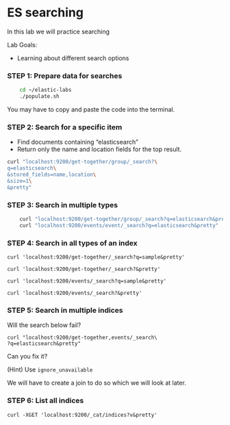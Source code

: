 # ES searching

In this lab we will practice searching


Lab Goals:

* Learning about different search options

### STEP 1: Prepare data for searches
```bash
    cd ~/elastic-labs
    ./populate.sh
```    
You may have to copy and paste the code into the terminal.

### STEP 2: Search for a specific item

* Find documents containing “elasticsearch”
* Return only the name and location fields for the top result.

```bash
curl "localhost:9200/get-together/group/_search?\
q=elasticsearch\
&stored_fields=name,location\
&size=1\
&pretty"
```

### STEP 3: Search in multiple types
```bash
    curl "localhost:9200/get-together/group/_search?q=elasticsearch&pretty"
    curl "localhost:9200/events/event/_search?q=elasticsearch&pretty"
```
### STEP 4: Search in all types of an index    

    curl 'localhost:9200/get-together/_search?q=sample&pretty'

    curl 'localhost:9200/get-together/_search?&pretty'

    curl 'localhost:9200/events/_search?q=sample&pretty'

    curl 'localhost:9200/events/_search?&pretty'

### STEP 5: Search in multiple indices

Will the search below fail?    

    curl "localhost:9200/get-together,events/_search\
    ?q=elasticsearch&pretty"

Can you fix it?

(Hint) Use `ignore_unavailable`

We will have to create a join to do so which we will look at later.

### STEP 6: List all indices

    curl -XGET 'localhost:9200/_cat/indices?v&pretty'
